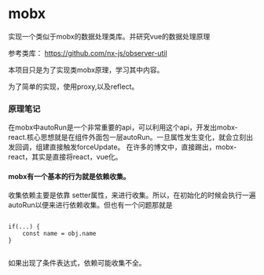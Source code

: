 # mobx
实现一个类似于mobx的数据处理类库。并研究vue的数据处理原理

参考类库： https://github.com/nx-js/observer-util

本项目只是为了实现类mobx原理，学习其中内容。


为了简单的实现，使用proxy,以及reflect。



### 原理笔记


在mobx中autoRun是一个非常重要的api，可以利用这个api，开发出mobx-react.核心思想就是在组件外面包一层autoRun。一旦属性发生变化，就会立刻出发回调，组建直接触发forceUpdate。
在许多的博文中，直接踢出，mobx-react，其实是直接将react，vue化。


#### mobx有一个基本的行为就是依赖收集。

收集依赖主要是依靠 setter属性，来进行收集。所以，在初始化的时候会执行一遍autoRun以便来进行依赖收集。但也有一个问题那就是

```

if(...) {
    const name = obj.name
}


```

如果出现了条件表达式，依赖可能收集不全。
